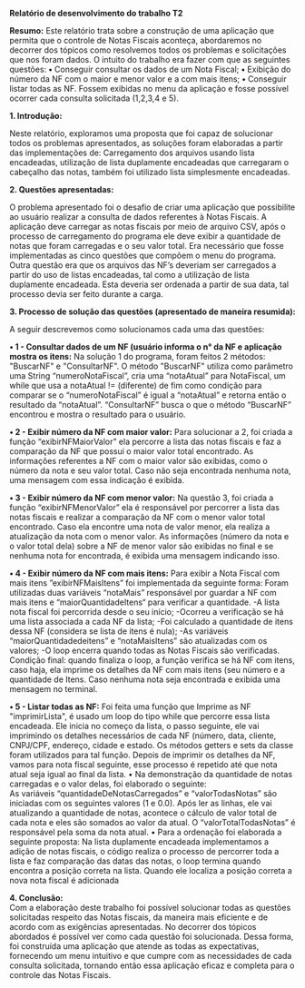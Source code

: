 **Relatório de desenvolvimento do trabalho T2**

**Resumo:** Este relatório trata sobre a construção de uma aplicação que 
permita que o controle de Notas Fiscais aconteça, abordaremos no decorrer 
dos tópicos como resolvemos todos os problemas e solicitações que nos foram 
dados. O intuito do trabalho era fazer com que as seguintes questões: 
**•** Conseguir consultar os dados de um Nota Fiscal; 
**•** Exibição do número da NF com o maior e menor valor e a com mais 
itens; 
**•** Conseguir listar todas as NF. 
Fossem exibidas no menu da aplicação e fosse possível ocorrer cada consulta 
solicitada (1,2,3,4 e 5). 

**1. Introdução:**

Neste relatório, exploramos uma proposta que foi capaz de solucionar todos os 
problemas apresentados, as soluções foram elaboradas a partir das implementações de: 
Carregamento dos arquivos usando lista encadeadas, utilização de lista duplamente 
encadeadas que carregaram o cabeçalho das notas, também foi utilizado lista 
simplesmente encadeadas. 

**2. Questões apresentadas:**

O problema apresentado foi o desafio de criar uma aplicação que possibilite ao 
usuário realizar a consulta de dados referentes à Notas Fiscais. A aplicação deve 
carregar as notas fiscais por meio de arquivo CSV, após o processo de carregamento do 
programa ele deve exibir a quantidade de notas que foram carregadas e o seu valor total. 
Era necessário que fosse implementadas as cinco questões que compõem o menu do 
programa. 
Outra questão era que os arquivos das NF’s deveriam ser carregados a partir do 
uso de listas encadeadas, tal como a utilização de lista duplamente encadeada. Esta 
deveria ser ordenada a partir de sua data, tal processo devia ser feito durante a carga. 

**3. Processo de solução das questões (apresentado de maneira resumida):**

A seguir descrevemos como solucionamos cada uma das questões:

**• 1 - Consultar dados de um NF (usuário informa o n° da NF e aplicação mostra os 
itens:**
Na solução 1 do programa, foram feitos 2 métodos: "BuscarNF" e 
"ConsultarNF". O método "BuscarNF" utiliza como parâmetro uma String 
“numeroNotaFiscal”, cria uma “notaAtual” para NotaFiscal, um while que usa a 
notaAtual != (diferente) de fim como condição para comparar se o “numeroNotaFiscal” 
é igual a “notaAtual” e retorna então o resultado da “notaAtual”. “ConsultarNF” busca 
o que o método “BuscarNF” encontrou e mostra o resultado para o usuário. 

**• 2 - Exibir número da NF com maior valor:** 
Para solucionar a 2, foi criada a função “exibirNFMaiorValor” ela percorre a 
lista das notas fiscais e faz a comparação da NF que possui o maior valor total encontrado. 
As informações referentes a NF com o maior valor são exibidas, como o número da nota 
e seu valor total. Caso não seja encontrada nenhuma nota, uma mensagem com essa 
indicação é exibida. 

**• 3 - Exibir número da NF com menor valor:** 
Na questão 3, foi criada a função “exibirNFMenorValor” ela é responsável por 
percorrer a lista das notas fiscais e realizar a comparação da NF com o menor valor total 
encontrado. Caso ela encontre uma nota de valor menor, ela realiza a atualização da nota 
com o menor valor. As informações (número da nota e o valor total dela) sobre a NF de 
menor valor são exibidas no final e se nenhuma nota for encontrada, é exibida uma 
mensagem indicando isso. 

**• 4 - Exibir número da NF com mais itens:** 
Para exibir a Nota Fiscal com mais itens ”exibirNFMaisItens” foi implementada 
da seguinte forma: Foram utilizadas duas variáveis “notaMais”  responsável por guardar 
a NF com mais itens e “maiorQuantidadeItens“ para verificar a quantidade. -A lista nota fiscal foi percorrida desde o seu início; -Ocorreu a verificação se há uma lista associada a cada NF da lista; -Foi calculado a quantidade de itens dessa NF (considera se lista de itens é nula); -As variáveis “maiorQuantidadedeitens” e “notaMaisItens” são atualizadas 
com os valores; -O loop encerra quando todas as Notas Fiscais são verificadas. 
Condição final: quando finaliza o loop, a função verifica se há NF com itens, caso 
haja, ela imprime os detalhes da NF com mais itens (seu número e a quantidade 
de Itens. Caso nenhuma nota seja encontrada e exibida uma mensagem no 
terminal. 

**• 5 - Listar todas as NF:**
Foi feita uma função que Imprime as NF "imprimirLista", é usado um loop do 
tipo while que percorre essa lista encadeada. Ele inicia no começo da lista, o passo 
seguinte, ele vai imprimindo os detalhes necessários de cada NF (número, data, cliente, 
CNPJ/CPF, endereço, cidade e estado. Os métodos getters e sets da classe foram 
utilizados para tal função. Depois de imprimir os detalhes da NF, vamos para nota fiscal 
seguinte, esse processo é repetido até que nota atual seja igual ao final da lista. 
• Na demonstração da quantidade de notas carregadas e o valor delas, foi 
elaborado o seguinte:  
As variáveis “quantidadeDeNotasCarregados” e “valorTodasNotas” são 
iniciadas com os seguintes valores (1 e 0.0). Após ler as linhas, ele vai atualizando a 
quantidade de notas, acontece o cálculo de valor total de cada nota e eles são somados ao 
valor da atual. O “valorTotalTodasNotas” é responsável pela soma da nota atual. 
• Para a ordenação foi elaborada a seguinte proposta: 
Na lista duplamente encadeada implementamos a adição de notas fiscais, o código 
realiza o processo de percorrer toda a lista e faz comparação das datas das notas, o loop 
termina quando encontra a posição correta na lista. Quando ele localiza a posição correta 
a nova nota fiscal é adicionada 

**4. Conclusão:**  
Com a elaboração deste trabalho foi possível solucionar todas as questões 
solicitadas respeito das Notas fiscais, da maneira mais eficiente e de acordo com as 
exigências apresentadas. No decorrer dos tópicos abordados é possível ver como cada 
questão foi solucionada. 
Dessa forma, foi construída uma aplicação que atende as todas as expectativas, 
fornecendo um menu intuitivo e que cumpre com as necessidades de cada consulta 
solicitada, tornando então essa aplicação eficaz e completa para o controle das Notas 
Fiscais.

